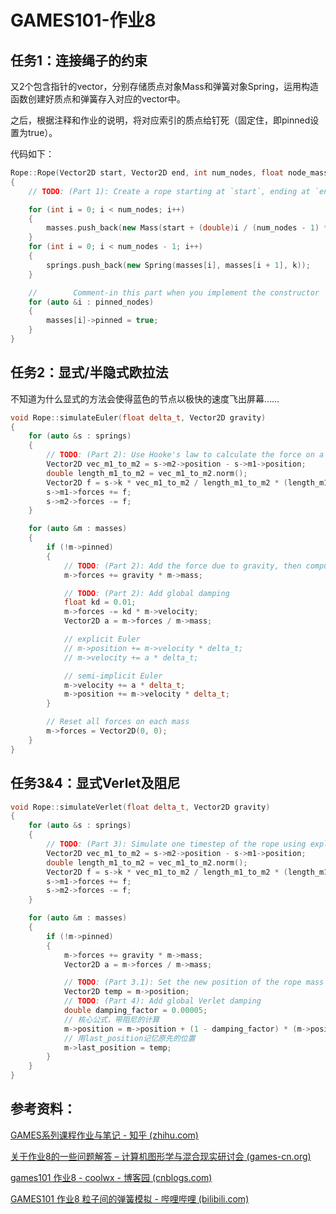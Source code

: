 # GAMES101-作业8

## 任务1：连接绳子的约束

又2个包含指针的vector，分别存储质点对象Mass和弹簧对象Spring，运用构造函数创建好质点和弹簧存入对应的vector中。

之后，根据注释和作业的说明，将对应索引的质点给钉死（固定住，即pinned设置为true）。

代码如下：

```cpp
Rope::Rope(Vector2D start, Vector2D end, int num_nodes, float node_mass, float k, vector<int> pinned_nodes)
{
    // TODO: (Part 1): Create a rope starting at `start`, ending at `end`, and containing `num_nodes` nodes.

    for (int i = 0; i < num_nodes; i++)
    {
        masses.push_back(new Mass(start + (double)i / (num_nodes - 1) * (end - start), node_mass, false));
    }
    for (int i = 0; i < num_nodes - 1; i++)
    {
        springs.push_back(new Spring(masses[i], masses[i + 1], k));
    }

    //        Comment-in this part when you implement the constructor
    for (auto &i : pinned_nodes)
    {
        masses[i]->pinned = true;
    }
}
```



## 任务2：显式/半隐式欧拉法

不知道为什么显式的方法会使得蓝色的节点以极快的速度飞出屏幕……

```cpp
void Rope::simulateEuler(float delta_t, Vector2D gravity)
{
    for (auto &s : springs)
    {
        // TODO: (Part 2): Use Hooke's law to calculate the force on a node
        Vector2D vec_m1_to_m2 = s->m2->position - s->m1->position;
        double length_m1_to_m2 = vec_m1_to_m2.norm();
        Vector2D f = s->k * vec_m1_to_m2 / length_m1_to_m2 * (length_m1_to_m2 - s->rest_length);
        s->m1->forces += f;
        s->m2->forces -= f;
    }

    for (auto &m : masses)
    {
        if (!m->pinned)
        {
            // TODO: (Part 2): Add the force due to gravity, then compute the new velocity and position
            m->forces += gravity * m->mass;

            // TODO: (Part 2): Add global damping
            float kd = 0.01;
            m->forces -= kd * m->velocity;
            Vector2D a = m->forces / m->mass;

            // explicit Euler
            // m->position += m->velocity * delta_t;
            // m->velocity += a * delta_t;

            // semi-implicit Euler
            m->velocity += a * delta_t;
            m->position += m->velocity * delta_t;
        }

        // Reset all forces on each mass
        m->forces = Vector2D(0, 0);
    }
}
```



## 任务3&4：显式Verlet及阻尼

```cpp
void Rope::simulateVerlet(float delta_t, Vector2D gravity)
{
    for (auto &s : springs)
    {
        // TODO: (Part 3): Simulate one timestep of the rope using explicit Verlet （solving constraints)
        Vector2D vec_m1_to_m2 = s->m2->position - s->m1->position;
        double length_m1_to_m2 = vec_m1_to_m2.norm();
        Vector2D f = s->k * vec_m1_to_m2 / length_m1_to_m2 * (length_m1_to_m2 - s->rest_length);
        s->m1->forces += f;
        s->m2->forces -= f;
    }

    for (auto &m : masses)
    {
        if (!m->pinned)
        {
            m->forces += gravity * m->mass;
            Vector2D a = m->forces / m->mass;

            // TODO: (Part 3.1): Set the new position of the rope mass
            Vector2D temp = m->position;
            // TODO: (Part 4): Add global Verlet damping
            double damping_factor = 0.00005;
            // 核心公式，带阻尼的计算
            m->position = m->position + (1 - damping_factor) * (m->position - m->last_position) + a * delta_t * delta_t;
            // 用last_position记忆原先的位置
            m->last_position = temp;
        }
    }
}
```



## 参考资料：

[GAMES系列课程作业与笔记 - 知乎 (zhihu.com)](https://www.zhihu.com/column/c_1375068546326716417)

[关于作业8的一些问题解答 – 计算机图形学与混合现实研讨会 (games-cn.org)](http://games-cn.org/forums/topic/guanyuzuoye8deyixiewentijieda/)

[games101 作业8 - coolwx - 博客园 (cnblogs.com)](https://www.cnblogs.com/coolwx/p/15059551.html)

[GAMES101 作业8 粒子间的弹簧模拟 - 哔哩哔哩 (bilibili.com)](https://www.bilibili.com/read/cv12440553)